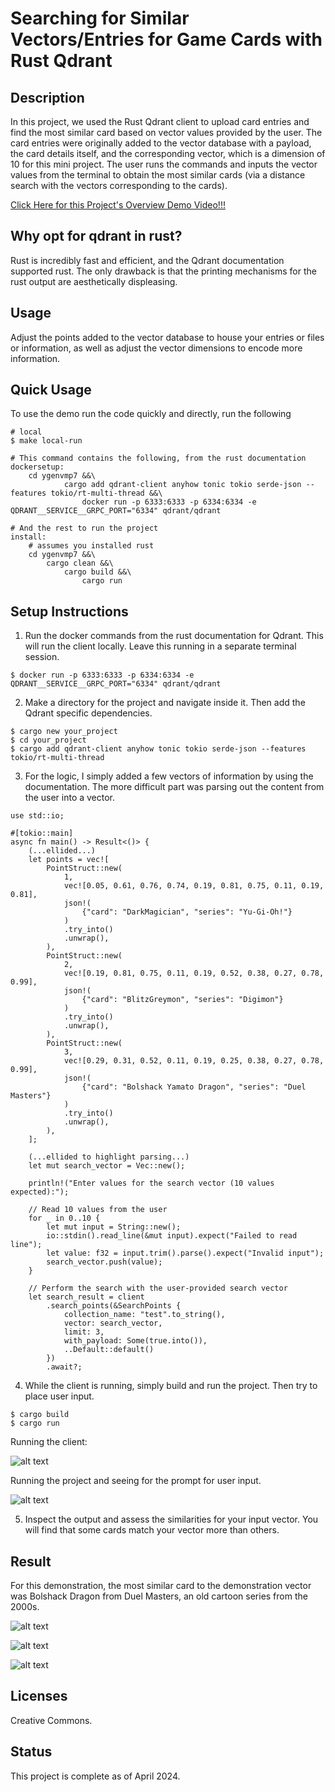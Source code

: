 # Searching for Similar Vectors/Entries for Game Cards with Rust Qdrant

## Description
In this project, we used the Rust Qdrant client to upload card entries and find the most similar card based on vector values provided by the user. The card entries were originally added to the vector database with a payload, the card details itself, and the corresponding vector, which is a dimension of 10 for this mini project. The user runs the commands and inputs the vector values from the terminal to obtain the most similar cards (via a distance search with the vectors corresponding to the cards).

[Click Here for this Project's Overview Demo Video!!!]()

## Why opt for qdrant in rust?

Rust is incredibly fast and efficient, and the Qdrant documentation supported rust. The only drawback is that the printing mechanisms for the rust output are aesthetically displeasing.

## Usage

Adjust the points added to the vector database to house your entries or files or information, as well as adjust the vector dimensions to encode more information.

## Quick Usage

To use the demo run the code quickly and directly, run the following

```
# local
$ make local-run

# This command contains the following, from the rust documentation
dockersetup:
    cd ygenvmp7 &&\
            cargo add qdrant-client anyhow tonic tokio serde-json --features tokio/rt-multi-thread &&\
                docker run -p 6333:6333 -p 6334:6334 -e QDRANT__SERVICE__GRPC_PORT="6334" qdrant/qdrant

# And the rest to run the project
install:
	# assumes you installed rust
	cd ygenvmp7 &&\
		cargo clean &&\
			cargo build &&\
				cargo run
```

## Setup Instructions

1. Run the docker commands from the rust documentation for Qdrant. This will run the client locally. Leave this running in a separate terminal session.
```
$ docker run -p 6333:6333 -p 6334:6334 -e QDRANT__SERVICE__GRPC_PORT="6334" qdrant/qdrant
```

2. Make a directory for the project and navigate inside it. Then add the Qdrant specific dependencies.
```
$ cargo new your_project
$ cd your_project
$ cargo add qdrant-client anyhow tonic tokio serde-json --features tokio/rt-multi-thread 
```

3. For the logic, I simply added a few vectors of information by using the documentation. The more difficult part was parsing out the content from the user into a vector.
```
use std::io;

#[tokio::main]
async fn main() -> Result<()> {
    (...ellided...)
    let points = vec![
        PointStruct::new(
            1,
            vec![0.05, 0.61, 0.76, 0.74, 0.19, 0.81, 0.75, 0.11, 0.19, 0.81],
            json!(
                {"card": "DarkMagician", "series": "Yu-Gi-Oh!"}
            )
            .try_into()
            .unwrap(),
        ),
        PointStruct::new(
            2,
            vec![0.19, 0.81, 0.75, 0.11, 0.19, 0.52, 0.38, 0.27, 0.78, 0.99],
            json!(
                {"card": "BlitzGreymon", "series": "Digimon"}
            )
            .try_into()
            .unwrap(),
        ),
        PointStruct::new(
            3,
            vec![0.29, 0.31, 0.52, 0.11, 0.19, 0.25, 0.38, 0.27, 0.78, 0.99],
            json!(
                {"card": "Bolshack Yamato Dragon", "series": "Duel Masters"}
            )
            .try_into()
            .unwrap(),
        ),
    ];
    
    (...ellided to highlight parsing...)
    let mut search_vector = Vec::new();

    println!("Enter values for the search vector (10 values expected):");

    // Read 10 values from the user
    for _ in 0..10 {
        let mut input = String::new();
        io::stdin().read_line(&mut input).expect("Failed to read line");
        let value: f32 = input.trim().parse().expect("Invalid input");
        search_vector.push(value);
    }

    // Perform the search with the user-provided search vector
    let search_result = client
        .search_points(&SearchPoints {
            collection_name: "test".to_string(),
            vector: search_vector,
            limit: 3,
            with_payload: Some(true.into()),
            ..Default::default()
        })
        .await?;
```

4. While the client is running, simply build and run the project. Then try to place user input.
```
$ cargo build
$ cargo run
```
Running the client:

![alt text](images/image.png)

Running the project and seeing for the prompt for user input.

![alt text](images/image-1.png)

5. Inspect the output and assess the similarities for your input vector. You will find that some cards match your vector more than others. 

## Result

For this demonstration, the most similar card to the demonstration vector was Bolshack Dragon from Duel Masters, an old cartoon series from the 2000s. 

![alt text](images/image-2.png)

![alt text](images/image-3.png)

![alt text](images/image-4.png)

## Licenses
Creative Commons.

## Status
This project is complete as of April 2024.
